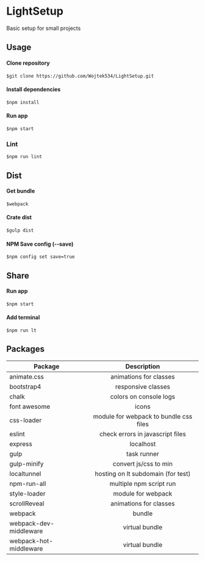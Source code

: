 # LightSetup
Basic setup for small projects

## Usage
#### Clone repository
```
$git clone https://github.com/Wojtek534/LightSetup.git
```

#### Install dependencies
```
$npm install
```

#### Run app
```
$npm start
```
### Lint
```
$npm run lint
```
## Dist
#### Get bundle
```
$webpack
```

#### Crate dist
```
$gulp dist
```

#### NPM Save config (--save)
```
$npm config set save=true
```

## Share
#### Run app
```
$npm start
```

#### Add terminal
```
$npm run lt
```

## Packages
| Package        | Description|
| ------------- |:-------------:|
| animate.css | animations for classes |
| bootstrap4 | responsive classes|
| chalk | colors on console logs |
| font awesome | icons |
| css-loader | module for webpack to bundle css files |
| eslint | check errors in javascript files |
| express | localhost |
| gulp | task runner |
| gulp-minify | convert js/css to min |
| localtunnel | hosting on lt subdomain (for test) |
| npm-run-all | multiple npm script run |
| style-loader | module for webpack |
| scrollReveal | animations for classes|
| webpack | bundle  |
| webpack-dev-middleware | virtual bundle |
| webpack-hot-middleware | virtual bundle |
